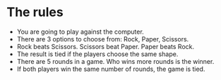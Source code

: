 # The rules  
- You are going to play against the computer.  
- There are 3 options to choose from: Rock, Paper, Scissors.  
- Rock beats Scissors. Scissors beat Paper. Paper beats Rock. 
- The result is tied if the players choose the same shape.  
- There are 5 rounds in a game. Who wins more rounds is the winner. 
- If both players win the same number of rounds, the game is tied.